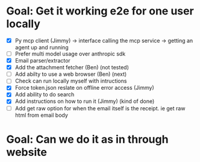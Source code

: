 # Goal: Get it working e2e for one user locally

- [x] Py mcp client (Jimmy) -> interface calling the mcp service -> getting an agent up and running
- [ ] Prefer multi model usage over anthropic sdk
- [x] Email parser/extractor
- [x] Add the attachment fetcher (Ben) (not tested)
- [ ] Add abilty to use a web browser (Ben) (next)
- [ ] Check can run locally myself with intructions
- [x] Force token.json reslate on offline error access (Jimmy)
- [x] Add ability to do search
- [x] Add instructions on how to run it (Jimmy) (kind of done)
- [ ] Add get raw option for when the email itself is the receipt. ie get raw html from email body

# Goal: Can we do it as in through website
